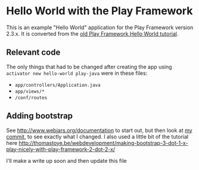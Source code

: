 # Hello World with the Play Framework

This is an example "Hello World" application for the Play Framework version 2.3.x. It is converted from the [old Play Framework
Hello World tutorial](https://github.com/playframework/playframework/blob/2.0.x/samples/java/helloworld/app/views/index.scala.html).

## Relevant code

The only things that had to be changed after creating the app using `activator new hello-world play-java` were in these files:

* `app/controllers/Application.java`
* `app/views/*`
* `/conf/routes`

## Adding bootstrap

See http://www.webjars.org/documentation to start out, but then look at [my commit](https://github.com/kjorg50/play-2.3-hello-world/commit/680bd8cf2e49f34abd1c558ce5df04ce59354ae1), to see exactly what I changed. I also
used a little bit of the tutorial here http://thomastoye.be/webdevelopment/making-bootstrap-3-dot-1-x-play-nicely-with-play-framework-2-dot-2-x/

I'll make a write up soon and then update this file
